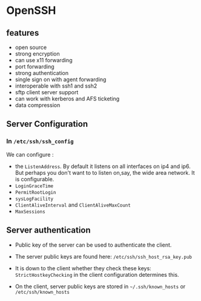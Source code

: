 # OpenSSH

## features

* open source
* strong encryption
* can use x11 forwarding
* port forwarding
* strong authentication
* single sign on with agent forwarding
* interoperable with ssh1 and ssh2
* sftp client server support
* can work with kerberos and AFS ticketing
* data compression

## Server Configuration

### In `/etc/ssh/ssh_config`

We can configure :

* the `ListenAddress`. By default it listens on all interfaces on ip4 and ip6. But perhaps you don't want to to listen on,say, the wide area network. It is configurable.
* `LoginGraceTime`
* `PermitRootLogin`
* `sysLogFacility`
* `ClientAliveInterval` and `ClientAliveMaxCount`
* `MaxSessions`

## Server authentication

* Public key of the server can be used to authenticate the client.
* The server public keys are found here: `/etc/ssh/ssh_host_rsa_key.pub`
* It is down to the client whether they check these keys: `StrictHostkeyChecking` in the client configuration determines this.

* On the client, server public keys are  stored in `~/.ssh/known_hosts` or `/etc/ssh/known_hosts`
